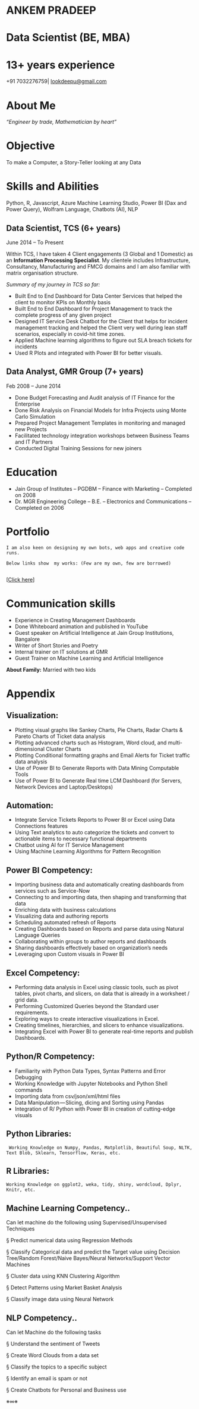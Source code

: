 # ANKEM PRADEEP


# Data Scientist (BE, MBA)    


# 13+ years experience

+91 7032276759| lookdeepu@gmail.com


# About Me

_“Engineer by trade, Mathematician by heart”_

# Objective

To make a Computer, a Story-Teller looking at any Data


# Skills and Abilities

Python, R, Javascript, Azure Machine Learning Studio, Power BI (Dax and Power Query), Wolfram Language, Chatbots (AI), NLP


## Data Scientist, TCS (6+ years)	

June 2014 – To Present

Within TCS, I have taken 4 Client engagements (3 Global and 1 Domestic) as an **Information Processing Specialist**. My clientele includes Infrastructure, Consultancy, Manufacturing and FMCG domains and I am also familiar with matrix organisation structure. 

_Summary of my journey in TCS so far:_

* Built End to End Dashboard for Data Center Services that helped the client to monitor KPIs on Monthly basis 
* Built End to End Dashboard for Project Management to track the complete progress of any given project
* Designed IT Service Desk Chatbot for the Client that helps for incident management tracking and helped the Client very well during lean staff scenarios, especially in covid-hit time zones.  
* Applied Machine learning algorithms to figure out SLA breach tickets for incidents
* Used R Plots and integrated with Power BI for better visuals. 


## Data Analyst, GMR Group (7+ years)
Feb 2008 – June 2014

* Done Budget Forecasting and Audit analysis of IT Finance for the Enterprise
* Done Risk Analysis on Financial Models for Infra Projects using Monte Carlo Simulation
* Prepared Project Management Templates in monitoring and managed new Projects 
* Facilitated technology integration workshops between Business Teams and IT Partners 
* Conducted Digital Training Sessions for new joiners


# Education

* Jain Group of Institutes – PGDBM – Finance with Marketing – Completed on 2008 
* Dr. MGR Engineering College – B.E. – Electronics and Communications – Completed on 2006


# Portfolio


```
I am also keen on designing my own bots, web apps and creative code runs.

Below links show  my works: (Few are my own, few are borrowed)


```


[[Click here](https://sites.google.com/view/robotic-future/portfolio)]


# Communication skills


* Experience in Creating Management Dashboards
* Done Whiteboard animation and published in YouTube
* Guest speaker on Artificial Intelligence at Jain Group Institutions, Bangalore
* Writer of Short Stories and Poetry
* Internal trainer on IT solutions at GMR
* Guest Trainer on Machine Learning and Artificial Intelligence

**About Family:** Married with two kids



# Appendix

## Visualization:

* Plotting visual graphs like Sankey Charts, Pie Charts, Radar Charts & Pareto Charts of Ticket data analysis
* Plotting advanced charts such as Histogram, Word cloud, and multi-dimensional Cluster Charts 
* Plotting Conditional formatting graphs and Email Alerts for Ticket traffic data analysis
* Use of Power BI to Generate Reports with Data Mining Computable Tools
* Use of Power BI to Generate Real time LCM Dashboard (for Servers, Network Devices and Laptop/Desktops)

## Automation:

* Integrate Service Tickets Reports to Power BI or Excel using Data Connections features
* Using Text analytics to auto categorize the tickets and convert to actionable items to necessary functional departments
* Chatbot using AI for IT Service Management
* Using Machine Learning Algorithms for Pattern Recognition

## Power BI Competency:

* Importing business data and automatically creating dashboards from services such as Service-Now
* Connecting to and importing data, then shaping and transforming that data
* Enriching data with business calculations
* Visualizing data and authoring reports
* Scheduling automated refresh of Reports 
* Creating Dashboards based on Reports and parse data using Natural Language Queries
* Collaborating within groups to author reports and dashboards
* Sharing dashboards effectively based on organization’s needs
* Leveraging upon Custom visuals in Power BI

## Excel Competency:

* Performing data analysis in Excel using classic tools, such as pivot tables, pivot charts, and slicers, on data that is already in a worksheet / grid data. 
* Performing Customized Queries beyond the Standard user requirements.
* Exploring ways to create interactive visualizations in Excel. 
* Creating timelines, hierarchies, and slicers to enhance visualizations. 
* Integrating Excel with Power BI to generate real-time reports and publish Dashboards. 

## Python/R Competency:

* Familiarity with Python Data Types, Syntax Patterns and Error Debugging
* Working Knowledge with Jupyter Notebooks and Python Shell commands
* Importing data from csv/json/xml/html files
* Data Manipulation — Slicing, dicing and Sorting using Pandas 
* Integration of R/ Python with Power BI in creation of cutting-edge visuals  

## Python Libraries:

``` Working Knowledge on Numpy, Pandas, Matplotlib, Beautiful Soup, NLTK, Text Blob, Sklearn, Tensorflow, Keras, etc.```

## R Libraries:

```Working Knowledge on ggplot2, weka, tidy, shiny, wordcloud, Dplyr, Knitr, etc.```

## Machine Learning Competency..

Can let machine do the following using Supervised/Unsupervised Techniques

§ Predict numerical data using Regression Methods

§ Classify Categorical data and predict the Target value using Decision Tree/Random Forest/Naive Bayes/Neural Networks/Support Vector Machines

§ Cluster data using KNN Clustering Algorithm

§ Detect Patterns using Market Basket Analysis

§ Classify image data using Neural Network

## NLP Competency..

Can let Machine do the following tasks

§ Understand the sentiment of Tweets

§ Create Word Clouds from a data set

§ Classify the topics to a specific subject

§ Identify an email is spam or not

§ Create Chatbots for Personal and Business use

※∞※
